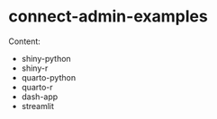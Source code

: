 # connect-admin-examples


Content: 

 - shiny-python 
 - shiny-r
 - quarto-python
 - quarto-r
 - dash-app
 - streamlit 
 
 
 
 
 